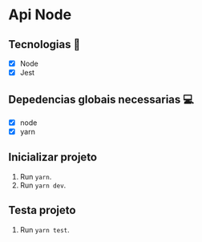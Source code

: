 <h1 allign="center">
    Api Node 
</h1>

## Tecnologias 🚀 

- [x] Node
- [x] Jest
## Depedencias globais necessarias 💻

- [x] node 
- [x] yarn  

## Inicializar projeto

1. Run `yarn`.<br />
2. Run `yarn dev`.<br />

## Testa projeto

1. Run `yarn test`.<br />


